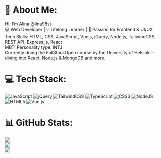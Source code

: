 # 💫 About Me:
Hi, I’m Alina @lina98st<br> 💻 Web Developer | 💡 Lifelong Learner | 🚀 Passion for Frontend & UI/UX<br>Tech Skills: HTML, CSS, JavaScript, Vuejs, jQuery, Node.js, TailwindCSS, REST API, Express.js, React<br>MBTI Personality type: INTJ<br> Currently doing the FullStackOpen course by the University of Helsinki – diving into React, Node.js & MongoDB and more.

# 💻 Tech Stack:
![JavaScript](https://img.shields.io/badge/javascript-%23323330.svg?style=flat&logo=javascript&logoColor=%23F7DF1E) ![jQuery](https://img.shields.io/badge/jquery-%230769AD.svg?style=flat&logo=jquery&logoColor=white) ![TailwindCSS](https://img.shields.io/badge/tailwindcss-%2338B2AC.svg?style=flat&logo=tailwind-css&logoColor=white) ![TypeScript](https://img.shields.io/badge/typescript-%23007ACC.svg?style=flat&logo=typescript&logoColor=white) ![CSS3](https://img.shields.io/badge/css3-%231572B6.svg?style=flat&logo=css3&logoColor=white) ![NodeJS](https://img.shields.io/badge/node.js-6DA55F?style=flat&logo=node.js&logoColor=white) ![HTML5](https://img.shields.io/badge/html5-%23E34F26.svg?style=flat&logo=html5&logoColor=white) ![Vue.js](https://img.shields.io/badge/vue.js-%2335495e.svg?style=flat&logo=vuedotjs&logoColor=%234FC08D)
# 📊 GitHub Stats:
![](https://github-readme-stats.vercel.app/api?username=lina98st&theme=calm_pink&hide_border=false&include_all_commits=true&count_private=true)<br/>
![](https://nirzak-streak-stats.vercel.app/?user=lina98st&theme=calm_pink&hide_border=false)<br/>
![](https://github-readme-stats.vercel.app/api/top-langs/?username=lina98st&theme=calm_pink&hide_border=false&include_all_commits=true&count_private=true&layout=compact)

<!-- Proudly created with GPRM ( https://gprm.itsvg.in ) -->
